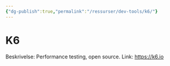 ```yaml
---
{"dg-publish":true,"permalink":"/ressurser/dev-tools/k6/"}
---
```


# K6

Beskrivelse: Performance testing, open source.
Link: https://k6.io